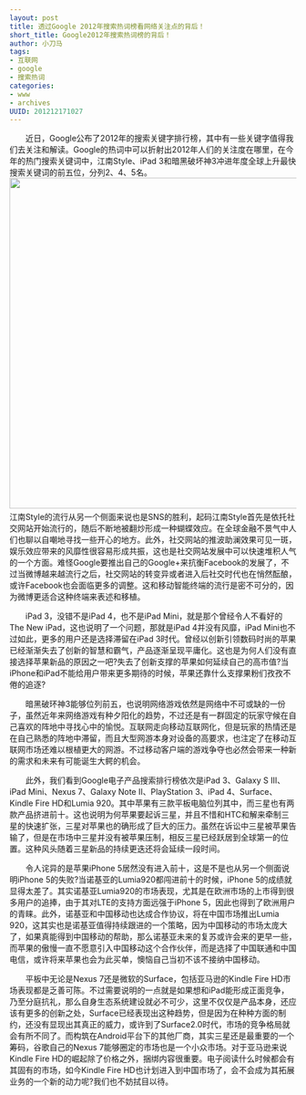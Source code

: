 ```yaml
--- 
layout: post
title: 透过Google 2012年搜索热词榜看网络关注点的背后！
short_title: Google2012年搜索热词榜的背后！
author: 小刀马
tags: 
- 互联网
- google
- 搜索热词
categories:
- www
- archives
UUID: 201212171027
---
```


　　近日，Google公布了2012年的搜索关键字排行榜，其中有一些关键字值得我们去关注和解读。Google的热词中可以折射出2012年人们的关注度在哪里，在今年的热门搜索关键词中，江南Style、iPad 3和暗黑破坏神3冲进年度全球上升最快搜索关键词的前五位，分列2、4、5名。
<img src="{{site.static_url}}/assets/images/web/jiangnan-style.jpg" width="580px"></img>
 　　江南Style的流行从另一个侧面来说也是SNS的胜利，起码江南Style首先是依托社交网站开始流行的，随后不断地被翻炒形成一种蝴蝶效应。在全球金融不景气中人们也聊以自嘲地寻找一些开心的地方。此外，社交网站的推波助澜效果可见一斑，娱乐效应带来的风靡性很容易形成共振，这也是社交网站发展中可以快速堆积人气的一个方面。难怪Google要推出自己的Google+来抗衡Facebook的发展了，不过当微博越来越流行之后，社交网站的转变异或者进入后社交时代也在悄然酝酿，或许Facebook也会面临更多的调整。这和移动智能终端的流行是密不可分的，因为微博更适合这种终端来表述和移植。

 　　iPad 3，没错不是iPad 4，也不是iPad Mini，就是那个曾经令人不看好的The New iPad，这也说明了一个问题，那就是iPad 4并没有风靡，iPad Mini也不过如此，更多的用户还是选择滞留在iPad 3时代。曾经以创新引领数码时尚的苹果已经渐渐失去了创新的智慧和霸气，产品逐渐呈现平庸化。这也是为何人们没有直接选择苹果新品的原因之一吧?失去了创新支撑的苹果如何延续自己的高市值?当iPhone和iPad不能给用户带来更多期待的时候，苹果还靠什么支撑果粉们孜孜不倦的追逐?

 　　暗黑破环神3能够位列前五，也说明网络游戏依然是网络中不可或缺的一份子，虽然近年来网络游戏有种夕阳化的趋势，不过还是有一群固定的玩家守候在自己喜欢的阵地中寻找心中的愉悦。互联网走向移动互联网化，但是玩家的热情还是在自己熟悉的阵地中滞留，而且大型网游本身对设备的高要求，也注定了在移动互联网市场还难以根植更大的网游。不过移动客户端的游戏争夺也必然会带来一种新的需求和未来有可能诞生大鳄的机会。</p>

 　　此外，我们看到Google电子产品搜索排行榜依次是iPad 3、Galaxy S III、iPad Mini、Nexus 7、Galaxy Note II、PlayStation 3、iPad 4、Surface、Kindle Fire HD和Lumia 920。其中苹果有三款平板电脑位列其中，而三星也有两款产品挤进前十。这也说明为何苹果要起诉三星，并且不惜和HTC和解来牵制三星的快速扩张，三星对苹果也的确形成了巨大的压力。虽然在诉讼中三星被苹果告输了，但是在市场中三星并没有被苹果压制，相反三星已经跃居到全球第一的位置。这种风头随着三星新品的持续更迭还将会延续一段时间。

 　　令人诧异的是苹果iPhone 5居然没有进入前十，这是不是也从另一个侧面说明iPhone 5的失败?当诺基亚的Lumia920都闯进前十的时候，iPhone 5的成绩就显得太差了。其实诺基亚Lumia920的市场表现，尤其是在欧洲市场的上市得到很多用户的追捧，由于其对LTE的支持方面远强于iPhone 5，因此也得到了欧洲用户的青睐。此外，诺基亚和中国移动也达成合作协议，将在中国市场推出Lumia 920，这其实也是诺基亚值得持续跟进的一个策略，因为中国移动的市场太庞大了，如果真能得到中国移动的帮助，那么诺基亚未来的复苏或许会来的更早一些，而苹果的傲慢一直不愿意引入中国移动这个合作伙伴，而是选择了中国联通和中国电信，或许将来苹果也会为此买单，懊恼自己当初不该不接纳中国移动。

 　　平板中无论是Nexus 7还是微软的Surface，包括亚马逊的Kindle Fire HD市场表现都是乏善可陈。不过需要说明的一点就是如果想和iPad能形成正面竞争，乃至分庭抗礼，那么自身生态系统建设就必不可少，这里不仅仅是产品本身，还应该有更多的创新之处，Surface已经表现出这种趋势，但是因为在种种方面的制约，还没有显现出其真正的威力，或许到了Surface2.0时代，市场的竞争格局就会有所不同了。而构筑在Android平台下的其他厂商，其实三星还是最重要的一个筹码，谷歌自己的Nexus 7能够圈定的市场也是一个小众市场。对于亚马逊来说Kindle Fire HD的崛起除了价格之外，捆绑内容很重要。电子阅读什么时候都会有其固有的市场，如今Kindle Fire HD也计划进入到中国市场了，会不会成为其拓展业务的一个新的动力呢?我们也不妨拭目以待。


